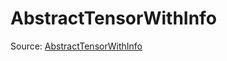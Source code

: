 # AbstractTensorWithInfo

Source: [AbstractTensorWithInfo](../../../csrc/scheduler/tools/abstract_tensor.h#L509)
